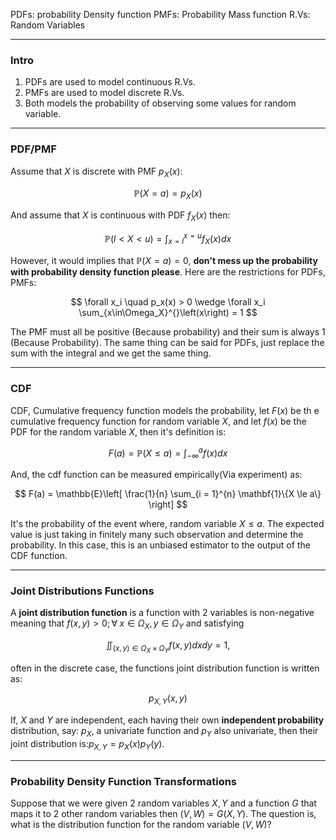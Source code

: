 PDFs: probability Density function 
PMFs: Probability Mass function
R.Vs: Random Variables

---
### **Intro**
1. PDFs are used to model continuous R.Vs. 
2. PMFs are used to model discrete R.Vs. 
3. Both models the probability of observing some values for random variable. 


---
### **PDF/PMF**

Assume that $X$ is discrete with PMF $p_X(x)$: 

$$
\mathbb{P}\left(X = a\right) = p_X(x)
$$

And assume that $X$ is continuous with PDF $f_X(x)$ then: 

$$
    \mathbb{P}\left(l < X < u\right) = 
    \int_{x = l}^{x = u} f_X(x) dx    
$$

However, it would implies that $\mathbb{P}(X = a) = 0$, **don't mess up the probability with probability density function please**. Here are the restrictions for PDFs, PMFs: 

$$
\forall x_i \quad p_x(x) > 0 \wedge \forall x_i \sum_{x\in\Omega_X}^{}\left(x\right) = 1
$$

The PMF must all be positive (Because probability) and their sum is always 1 (Because Probability). The same thing can be said for PDFs, just replace the sum with the integral and we get the same thing. 


---
### **CDF**

CDF, Cumulative frequency function models the probability, let $F(x)$ be th e cumulative frequency function for random variable $X$, and let $f(x)$ be the PDF for the random variable $X$, then it's definition is: 

$$
F(a) = \mathbb{P}\left(X \le a\right) = \int_{-\infty}^{a} f(x)dx
$$

And, the cdf function can be measured empirically(Via experiment) as: 

$$
F(a) = 
\mathbb{E}\left[
        \frac{1}{n}
        \sum_{i = 1}^{n}
            \mathbf{1}\{X \le a\}
    \right]
$$

It's the probability of the event where, random variable $X\le a$. The expected value is just taking in finitely many such observation and determine the probability. In this case, this is an unbiased estimator to the output of the CDF function. 

---
### **Joint Distributions Functions**

 A **joint distribution function** is a function with 2 variables is non-negative meaning that $f(x, y) > 0; \forall\; x \in \Omega_X, y \in \Omega_Y$ and satisfying 

$$
\iint_{(x, y)\in \Omega_X\times \Omega_Y} f(x, y) dxdy = 1, 
$$

often in the discrete case, the functions joint distribution function is written as: 

$$
p_{X, Y}(x, y)
$$

If, $X$ and $Y$ are independent, each having their own **independent probability** distribution, say: $p_X$, a univariate function and $p_Y$ also univariate, then their joint distribution is:$p_{X, Y} =p_X(x)p_Y(y)$. 


---
### **Probability Density Function Transformations**

Suppose that we were given 2 random variables $X, Y$ and a function $G$ that maps it to 2 other random variables then $(V, W) = G(X, Y)$. The question is, what is the distribution function for the random variable $(V, W)$? 



